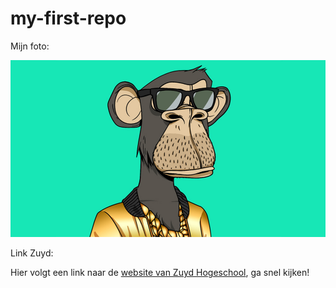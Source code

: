 # my-first-repo

Mijn foto:

<img src="img/foto-git.jpeg" alt="a picture"></img>

Link Zuyd:

Hier volgt een link naar de [website van Zuyd Hogeschool](https://zuyd.nl), ga snel kijken!
